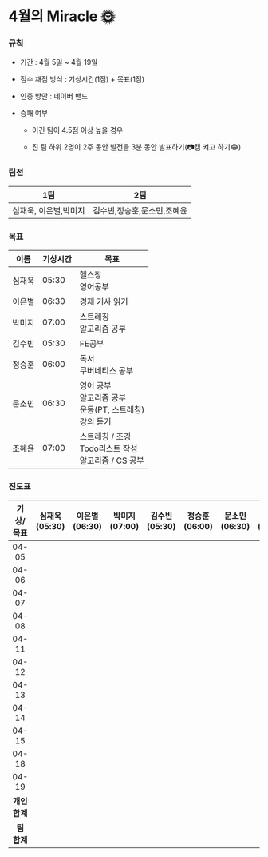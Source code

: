 # **4월의** Miracle 🌞

### 규칙

- 기간 : 4월 5일 ~ 4월 19일

- 점수 채점 방식 : 기상시간(1점) + 목표(1점)

- 인증 방안 : 네이버 밴드

- 승패 여부

  - 이긴 팀이 4.5점 이상 높을 경우

  - 진 팀 하위 2명이 2주 동안 발전을 3분 동안 발표하기(📷캠 켜고 하기😂)



### 팀전

| 1팀                   | 2팀                         |
| --------------------- | --------------------------- |
| 심재욱, 이은별,박미지 | 김수빈,정승훈,문소민,조혜윤 |



### 목표

| 이름   | 기상시간 | 목표                                                         |
| ------ | -------- | ------------------------------------------------------------ |
| 심재욱 | 05:30    | 헬스장<br />영어공부                                         |
| 이은별 | 06:30    | 경제 기사 읽기                                               |
| 박미지 | 07:00    | 스트레칭<br />알고리즘 공부                                  |
| 김수빈 | 05:30    | FE공부                                                       |
| 정승훈 | 06:00    | 독서<br />쿠버네티스 공부                                    |
| 문소민 | 06:30    | 영어 공부<br />알고리즘 공부<br />운동(PT, 스트레칭)<br/>강의 듣기 |
| 조혜윤 | 07:00    | 스트레칭 / 조깅<br />Todo리스트 작성<br />알고리즘 / CS 공부 |



### 진도표

|   기상/목표   | 심재욱(05:30) | 이은별(06:30) | 박미지(07:00) | 김수빈(05:30) | 정승훈(06:00) | 문소민(06:30) | 조혜윤(07:00) |
| :-----------: | :-----------: | :-----------: | :-----------: | :-----------: | :-----------: | :-----------: | :-----------: |
|     04-05     |               |               |               |               |               |               |               |
|     04-06     |               |               |               |               |               |               |               |
|     04-07     |               |               |               |               |               |               |               |
|     04-08     |               |               |               |               |               |               |               |
|     04-11     |               |               |               |               |               |               |               |
|     04-12     |               |               |               |               |               |               |               |
|     04-13     |               |               |               |               |               |               |               |
|     04-14     |               |               |               |               |               |               |               |
|     04-15     |               |               |               |               |               |               |               |
|     04-18     |               |               |               |               |               |               |               |
|     04-19     |               |               |               |               |               |               |               |
| **개인 합계** |               |               |               |               |               |               |               |
|  **팀 합계**  |               |               |               |               |               |               |               |


